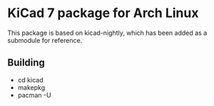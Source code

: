 # KiCad 7 package for Arch Linux

This package is based on kicad-nightly, which has been added
as a submodule for reference.

## Building

- cd kicad
- makepkg
- pacman -U
